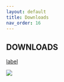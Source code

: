 ```yaml
---
layout: default
title: Downloads
nav_order: 16
---
```


<html>
<head>
<style>
.button {
  padding: 5px 12px;
  text-align: center;
  text-decoration: none;
  display: inline-block;
  font-size: 9px;
  margin: 4px 2px;
  cursor: pointer; }
.button1 {background-color: #555555;} /* Black */
.button2 {background-color: white;}
.button1 {color: white;}
.button2 {color: grey;}
.button1 {border: none;}
.button2 {border: 1px solid grey}
.button1 {border-radius: 5px;}
.button2 {border-radius: 5px;}
</style>
</head>
</html>

## DOWNLOADS

<a href="https://docs.mrqr.me/assets/images/Forms/stickers/MrQR_DB_Label.png" download="filename">label</a>

<a href="https://docs.mrqr.me/assets/images/Forms/stickers/MrQR_DB_Label.png" download="myimage"><img src="https://docs.mrqr.me/assets/images/Forms/stickers/MrQR_DB_Label.png" /></a>


